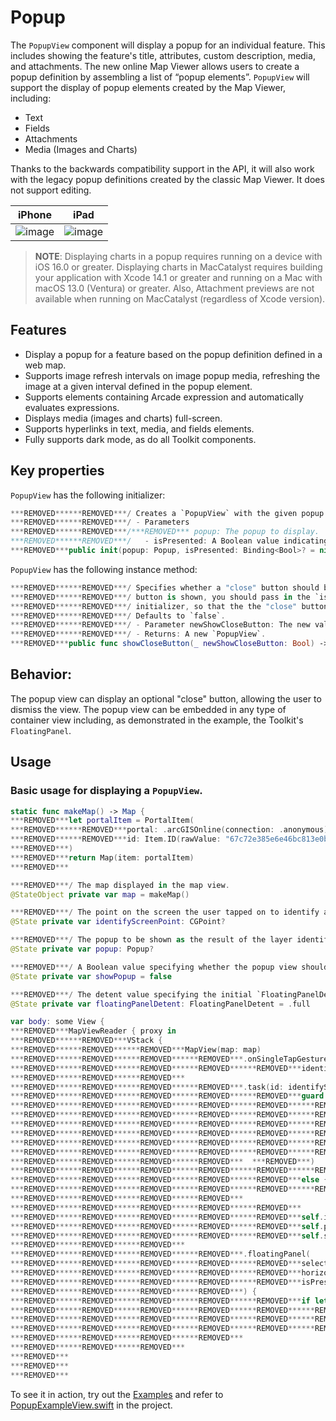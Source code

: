 #  Popup

The `PopupView` component will display a popup for an individual feature. This includes showing the feature's title, attributes, custom description, media, and attachments. The new online Map Viewer allows users to create a popup definition by assembling a list of “popup elements”. `PopupView` will support the display of popup elements created by the Map Viewer, including:

- Text
- Fields
- Attachments
- Media (Images and Charts)

Thanks to the backwards compatibility support in the API, it will also work with the legacy popup definitions created by the classic Map Viewer. It does not support editing.

|iPhone|iPad|
|:--:|:--:|
|![image](https:***REMOVED***user-images.githubusercontent.com/3998072/203422507-66b6c6dc-a6c3-4040-b996-9c0da8d4e580.png)|![image](https:***REMOVED***user-images.githubusercontent.com/3998072/203422665-c4759c1f-5863-4251-94df-ed7a06ac7a8f.png)|

> **NOTE**: Displaying charts in a popup requires running on a device with iOS 16.0 or greater. Displaying charts in MacCatalyst requires building your application with Xcode 14.1 or greater and running on a Mac with macOS 13.0 (Ventura) or greater.  Also, Attachment previews are not available when running on MacCatalyst (regardless of Xcode version).

## Features

- Display a popup for a feature based on the popup definition defined in a web map.
- Supports image refresh intervals on image popup media, refreshing the image at a given interval defined in the popup element.
- Supports elements containing Arcade expression and automatically evaluates expressions.
- Displays media (images and charts) full-screen.
- Supports hyperlinks in text, media, and fields elements.
- Fully supports dark mode, as do all Toolkit components.

## Key properties

`PopupView` has the following initializer:

```swift
***REMOVED******REMOVED***/ Creates a `PopupView` with the given popup.
***REMOVED******REMOVED***/ - Parameters
***REMOVED******REMOVED***/***REMOVED*** popup: The popup to display.
***REMOVED******REMOVED***/   - isPresented: A Boolean value indicating if the view is presented.
***REMOVED***public init(popup: Popup, isPresented: Binding<Bool>? = nil)
```

`PopupView` has the following instance method:

```swift
***REMOVED******REMOVED***/ Specifies whether a "close" button should be shown to the right of the popup title. If the "close"
***REMOVED******REMOVED***/ button is shown, you should pass in the `isPresented` argument to the `PopupView`
***REMOVED******REMOVED***/ initializer, so that the the "close" button can close the view.
***REMOVED******REMOVED***/ Defaults to `false`.
***REMOVED******REMOVED***/ - Parameter newShowCloseButton: The new value.
***REMOVED******REMOVED***/ - Returns: A new `PopupView`.
***REMOVED***public func showCloseButton(_ newShowCloseButton: Bool) -> PopupView.PopupView
```

## Behavior:

The popup view can display an optional "close" button, allowing the user to dismiss the view.  The popup view can be embedded in any type of container view including, as demonstrated in the example, the Toolkit's `FloatingPanel`.

## Usage

### Basic usage for displaying a `PopupView`.

```swift
static func makeMap() -> Map {
***REMOVED***let portalItem = PortalItem(
***REMOVED******REMOVED***portal: .arcGISOnline(connection: .anonymous),
***REMOVED******REMOVED***id: Item.ID(rawValue: "67c72e385e6e46bc813e0b378696aba8")!
***REMOVED***)
***REMOVED***return Map(item: portalItem)
***REMOVED***

***REMOVED***/ The map displayed in the map view.
@StateObject private var map = makeMap()

***REMOVED***/ The point on the screen the user tapped on to identify a feature.
@State private var identifyScreenPoint: CGPoint?

***REMOVED***/ The popup to be shown as the result of the layer identify operation.
@State private var popup: Popup?

***REMOVED***/ A Boolean value specifying whether the popup view should be shown or not.
@State private var showPopup = false

***REMOVED***/ The detent value specifying the initial `FloatingPanelDetent`.  Defaults to "full".
@State private var floatingPanelDetent: FloatingPanelDetent = .full

var body: some View {
***REMOVED***MapViewReader { proxy in
***REMOVED******REMOVED***VStack {
***REMOVED******REMOVED******REMOVED***MapView(map: map)
***REMOVED******REMOVED******REMOVED******REMOVED***.onSingleTapGesture { screenPoint, _ in
***REMOVED******REMOVED******REMOVED******REMOVED******REMOVED***identifyScreenPoint = screenPoint
***REMOVED******REMOVED******REMOVED***
***REMOVED******REMOVED******REMOVED******REMOVED***.task(id: identifyScreenPoint) {
***REMOVED******REMOVED******REMOVED******REMOVED******REMOVED***guard let identifyScreenPoint = identifyScreenPoint,
***REMOVED******REMOVED******REMOVED******REMOVED******REMOVED******REMOVED***  let identifyResult = await Result(awaiting: {
***REMOVED******REMOVED******REMOVED******REMOVED******REMOVED******REMOVED******REMOVED***  try await proxy.identifyLayers(
***REMOVED******REMOVED******REMOVED******REMOVED******REMOVED******REMOVED******REMOVED******REMOVED***screenPoint: identifyScreenPoint,
***REMOVED******REMOVED******REMOVED******REMOVED******REMOVED******REMOVED******REMOVED******REMOVED***tolerance: 10,
***REMOVED******REMOVED******REMOVED******REMOVED******REMOVED******REMOVED******REMOVED******REMOVED***returnPopupsOnly: true
***REMOVED******REMOVED******REMOVED******REMOVED******REMOVED******REMOVED******REMOVED***  )
***REMOVED******REMOVED******REMOVED******REMOVED***  ***REMOVED***)
***REMOVED******REMOVED******REMOVED******REMOVED******REMOVED******REMOVED***.cancellationToNil()
***REMOVED******REMOVED******REMOVED******REMOVED******REMOVED***else {
***REMOVED******REMOVED******REMOVED******REMOVED******REMOVED******REMOVED***return
***REMOVED******REMOVED******REMOVED******REMOVED***
***REMOVED******REMOVED******REMOVED******REMOVED******REMOVED***
***REMOVED******REMOVED******REMOVED******REMOVED******REMOVED***self.identifyScreenPoint = nil
***REMOVED******REMOVED******REMOVED******REMOVED******REMOVED***self.popup = try? identifyResult.get().first?.popups.first
***REMOVED******REMOVED******REMOVED******REMOVED******REMOVED***self.showPopup = self.popup != nil
***REMOVED******REMOVED******REMOVED***
***REMOVED******REMOVED******REMOVED******REMOVED***.floatingPanel(
***REMOVED******REMOVED******REMOVED******REMOVED******REMOVED***selectedDetent: $floatingPanelDetent,
***REMOVED******REMOVED******REMOVED******REMOVED******REMOVED***horizontalAlignment: .leading,
***REMOVED******REMOVED******REMOVED******REMOVED******REMOVED***isPresented: $showPopup
***REMOVED******REMOVED******REMOVED******REMOVED***) {
***REMOVED******REMOVED******REMOVED******REMOVED******REMOVED***if let popup = popup {
***REMOVED******REMOVED******REMOVED******REMOVED******REMOVED******REMOVED***PopupView(popup: popup, isPresented: $showPopup)
***REMOVED******REMOVED******REMOVED******REMOVED******REMOVED******REMOVED******REMOVED***.showCloseButton(true)
***REMOVED******REMOVED******REMOVED******REMOVED******REMOVED******REMOVED******REMOVED***.padding()
***REMOVED******REMOVED******REMOVED******REMOVED***
***REMOVED******REMOVED******REMOVED***
***REMOVED***
***REMOVED***
***REMOVED***
```

To see it in action, try out the [Examples](../../Examples) and refer to [PopupExampleView.swift](../../Examples/Examples/PopupExampleView.swift) in the project.
